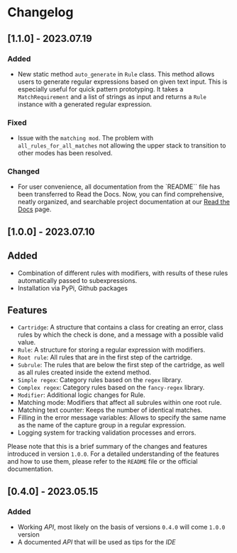 # Changelog


## [1.1.0] - 2023.07.19

### Added
- New static method `auto_generate` in `Rule` class. This method allows users to generate regular expressions based on given text input. This is especially useful for quick pattern prototyping. It takes a `MatchRequirement` and a list of strings as input and returns a `Rule` instance with a generated regular expression.

### Fixed
- Issue with the `matching mod`. The problem with `all_rules_for_all_matches` not allowing the upper stack to transition to other modes has been resolved.

### Changed
- For user convenience, all documentation from the `README`` file has been transferred to Read the Docs. Now, you can find comprehensive, neatly organized, and searchable project documentation at our [Read the Docs](https://readthedocs.org/projects/pystval/) page.


## [1.0.0] - 2023.07.10

## Added
- Combination of different rules with modifiers, with results of these rules automatically passed to subexpressions.
- Installation via PyPi, Github packages

## Features
- `Cartridge`: A structure that contains a class for creating an error, class rules by which the check is done, and a message with a possible valid value.
- `Rule`: A structure for storing a regular expression with modifiers.
- `Root rule`: All rules that are in the first step of the cartridge.
- `Subrule`: The rules that are below the first step of the cartridge, as well as all rules created inside the extend method.
- `Simple regex`: Category rules based on the `regex` library.
- `Complex regex`: Category rules based on the `fancy-regex` library.
- `Modifier`: Additional logic changes for Rule.
- Matching mode: Modifiers that affect all subrules within one root rule.
- Matching text counter: Keeps the number of identical matches.
- Filling in the error message variables: Allows to specify the same name as the name of the capture group in a regular expression.
- Logging system for tracking validation processes and errors.

Please note that this is a brief summary of the changes and features introduced in version `1.0.0`. For a detailed understanding of the features and how to use them, please refer to the `README` file or the official documentation.


## [0.4.0] - 2023.05.15
### Added
 - Working *API*, most likely on the basis of versions `0.4.0` will come `1.0.0` version
 - A documented *API* that will be used as tips for the *IDE*
